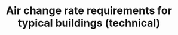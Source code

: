 ---
layout: link
link_url: https://www.engineeringtoolbox.com/air-change-rate-room-d_867.html
title: Air change rate requirements for typical buildings (technical)
source: Engineering Toolbox
card: Get the ventilation right
petal: 
task: 
---